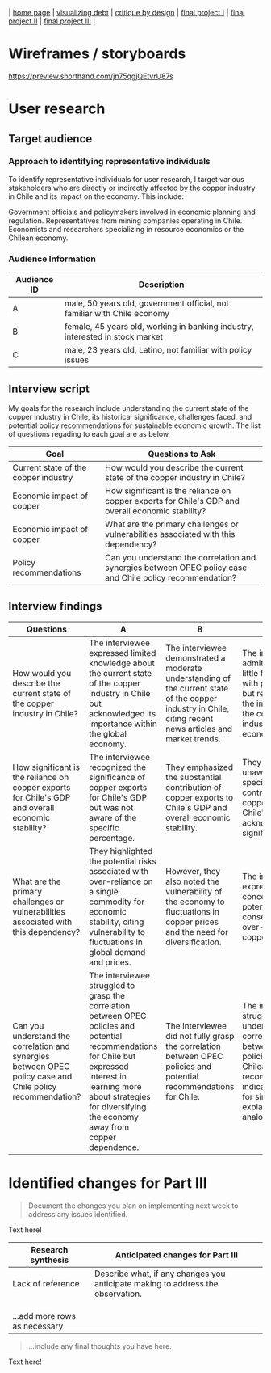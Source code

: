 | [home page](https://tinazhang1219.github.io/Tina-Zhang-Portfolio/) | [visualizing debt](visualizing-government-debt.md) | [critique by design](critique-by-design.md) | [final project I](final-project-part-one.md) | [final project II](final-project-part-two.md) | [final project III](final-project-part-three.md) |

# Wireframes / storyboards
https://preview.shorthand.com/jn75qgjQEtvrU87s

# User research 

## Target audience
### Approach to identifying representative individuals
To identify representative individuals for user research, I target various stakeholders who are directly or indirectly affected by the copper industry in Chile and its impact on the economy. This include:

Government officials and policymakers involved in economic planning and regulation.
Representatives from mining companies operating in Chile.
Economists and researchers specializing in resource economics or the Chilean economy.

### Audience Information
| Audience ID | Description |
|------|------------------|
|  A    |male, 50 years old, government official, not familiar with Chile economy               |
|  B    |female, 45 years old, working in banking industry, interested in stock market                  |
|  C    |male, 23 years old, Latino, not familiar with policy issues                 |


## Interview script
My goals for the research include understanding the current state of the copper industry in Chile, its historical significance, challenges faced, and potential policy recommendations for sustainable economic growth. The list of questions regading to each goal are as below.

| Goal | Questions to Ask |
|------|------------------|
|  Current state of the copper industry    |  How would you describe the current state of the copper industry in Chile?	   |
|   Economic impact of copper   |    How significant is the reliance on copper exports for Chile's GDP and overall economic stability?    |
|   Economic impact of copper   |    What are the primary challenges or vulnerabilities associated with this dependency?             |
|   Policy recommendations   |    Can you understand the correlation and synergies between OPEC policy case and Chile policy recommendation? |

## Interview findings

| Questions               | A | B | C |
|-------------------------|--------------------------------|-------------|-------------|
| How would you describe the current state of the copper industry in Chile? | The interviewee expressed limited knowledge about the current state of the copper industry in Chile but acknowledged its importance within the global economy. | The interviewee demonstrated a moderate understanding of the current state of the copper industry in Chile, citing recent news articles and market trends.   | The interviewee admitted to having little familiarity with policy issues but recognized the importance of the copper industry in Chile's economy.|
| How significant is the reliance on copper exports for Chile's GDP and overall economic stability? |The interviewee recognized the significance of copper exports for Chile's GDP but was not aware of the specific percentage. |They emphasized the substantial contribution of copper exports to Chile's GDP and overall economic stability.|They were unaware of the specific contribution of copper exports to Chile's GDP but acknowledged its significance. |
| What are the primary challenges or vulnerabilities associated with this dependency? | They highlighted the potential risks associated with over-reliance on a single commodity for economic stability, citing vulnerability to fluctuations in global demand and prices. | However, they also noted the vulnerability of the economy to fluctuations in copper prices and the need for diversification. |The interviewee expressed concern about the potential negative consequences of over-reliance on copper exports. |
|Can you understand the correlation and synergies between OPEC policy case and Chile policy recommendation? |  The interviewee struggled to grasp the correlation between OPEC policies and potential recommendations for Chile but expressed interest in learning more about strategies for diversifying the economy away from copper dependence. | The interviewee did not fully grasp the correlation between OPEC policies and potential recommendations for Chile. | The interviewee struggled to understand the correlation between OPEC policies and Chilean policy recommendations, indicating a need for simpler explanations or analogies. |

# Identified changes for Part III
> Document the changes you plan on implementing next week to address any issues identified.  

Text here!

| Research synthesis                       | Anticipated changes for Part III                                                |
|------------------------------------------|---------------------------------------------------------------------------------|
| Lack of reference | Describe what, if any changes you anticipate making to address the observation. |
|                                          |                                                                                 |
|                                          |                                                                                 |
|                                          |                                                                                 |
| ...add more rows as necessary            |                                                                                 |

> ...include any final thoughts you have here. 

Text here!
